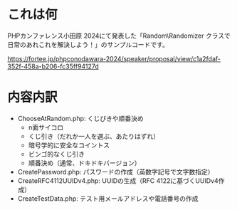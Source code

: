 # これは何
PHPカンファレンス小田原 2024にて発表した「Random\Randomizer クラスで日常のあれこれを解決しよう！」のサンプルコードです。

https://fortee.jp/phpconodawara-2024/speaker/proposal/view/c1a2fdaf-352f-458a-b206-fc35ff94127d

# 内容内訳
- ChooseAtRandom.php: くじびきや順番決め
    - n面サイコロ
    - くじ引き（だれか一人を選ぶ、あたりはずれ）
    - 暗号学的に安全なコイントス
    - ビンゴ的なくじ引き
    - 順番決め（通常、ドキドキバージョン）
- CreatePassword.php: パスワードの作成（英数字記号で文字数指定）
- CreateRFC4112UUIDv4.php: UUIDの生成（RFC 4122に基づくUUIDv4作成）
- CreateTestData.php: テスト用メールアドレスや電話番号の作成